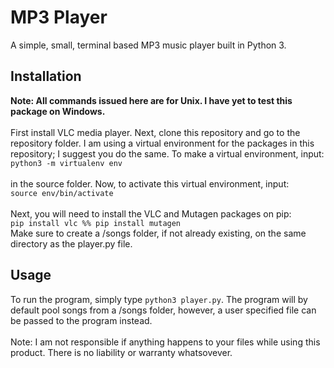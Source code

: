 # MP3 Player
A simple, small, terminal based MP3 music player built in Python 3.
## Installation <br>
<strong>Note: All commands issued here are for Unix. I have yet to test this package on Windows. </strong><br><br>
First install VLC media player. Next, clone this repository and go to the repository folder. I am using a virtual environment for the packages in this repository; I suggest you do the same. To make a virtual environment, input: <br> `python3 -m virtualenv env`<br><br> in the source folder. Now, to activate this virtual environment, input: <br> `source env/bin/activate`<br><br>
Next, you will need to install the VLC and Mutagen packages on pip: <br>
`pip install vlc %% pip install mutagen` <br>
Make sure to create a /songs folder, if not already existing, on the same directory as the player.py file.
## Usage <br>
To run the program, simply type `python3 player.py`. The program will by default pool songs from a /songs folder, however, a user specified file can be passed to the program instead.
<br><br>Note: I am not responsible if anything happens to your files while using this product. There is no liability or warranty whatsovever.
